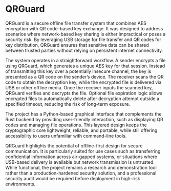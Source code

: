 # QRGuard

QRGuard is a secure offline file transfer system that combines AES encryption with QR code–based key exchange. It was designed to address scenarios where network-based key sharing is either impractical or poses a security risk. By leveraging USB storage for file transfer and QR codes for key distribution, QRGuard ensures that sensitive data can be shared between trusted parties without relying on persistent internet connectivity.

The system operates in a straightforward workflow. A sender encrypts a file using QRGuard, which generates a unique AES key for that session. Instead of transmitting this key over a potentially insecure channel, the key is presented as a QR code on the sender’s device. The receiver scans the QR code to obtain the decryption key, while the encrypted file is delivered via USB or other offline media. Once the receiver inputs the scanned key, QRGuard verifies and decrypts the file. Optional file expiration logic allows encrypted files to automatically delete after decryption attempt outside a specified timeout, reducing the risk of long-term exposure.

The project has a Python-based graphical interface that complements the Rust backend by providing user-friendly interaction, such as displaying QR codes and managing file operations. This layered design keeps the cryptographic core lightweight, reliable, and portable, while still offering accessibility to users unfamiliar with command-line tools.

QRGuard highlights the potential of offline-first design for secure communication. It is particularly suited for use cases such as transferring confidential information across air-gapped systems, or situations where USB-based delivery is available but network transmission is untrusted. While functional, the project remains a research and demonstration tool rather than a production-hardened security solution, and a professional security audit would be required before deployment in high-risk environments.
